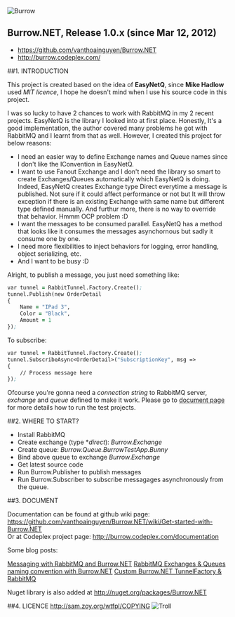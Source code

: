 ![Burrow](http://i43.tinypic.com/66bsw7.png)

Burrow.NET, Release 1.0.x (since Mar 12, 2012)
-----------------------------------------------------------------------
* https://github.com/vanthoainguyen/Burrow.NET    
* http://burrow.codeplex.com/


##1. INTRODUCTION

This project is created based on the idea of **EasyNetQ**, since **Mike Hadlow** used _MIT licence_, I hope he doesn't mind when I use his source code in this project.

I was so lucky to have 2 chances to work with RabbitMQ in my 2 recent projects. EasyNetQ is the library I looked into at first place. Honestly, It's a good implementation, the author covered many problems he got with RabbitMQ and I learnt from that as well. However, I created this project for below reasons:

* I need an easier way to define Exchange names and Queue names since I don't like the IConvention in EasyNetQ.
* I want to use Fanout Exchange and I don't need the library so smart to create Exchanges/Queues automatically which EasyNetQ is doing. Indeed, EasyNetQ creates Exchange type Direct everytime a message is published. Not sure if it could affect performance or not but It will throw exception if there is an existing Exchange with same name but different type defined manually. And furthur more, there is no way to override that behavior. Hmmm OCP problem :D
* I want the messages to be consumed parallel. EasyNetQ has a method that looks like it consumes the messages asynchornous but sadly it consume one by one.
* I need more flexibilities to inject behaviors for logging, error handling, object serializing, etc.
* And I want to be busy :D

Alright, to publish a message, you just need something like:

```clj
var tunnel = RabbitTunnel.Factory.Create();
tunnel.Publish(new OrderDetail
{	
    Name = "IPad 3",
    Color = "Black",
    Amount = 1	
});
```

To subscribe:

```clj
var tunnel = RabbitTunnel.Factory.Create();
tunnel.SubscribeAsync<OrderDetail>("SubscriptionKey", msg =>
{
    // Process message here
});
```

Ofcourse you're gonna need a _connection string_ to RabbitMQ server, _exchange_ and _queue_ defined to make it work. Please go to [document page](https://github.com/vanthoainguyen/Burrow.NET/wiki/Get-started-with-Burrow.NET) for more details how to run the test projects.

##2. WHERE TO START?

- Install RabbitMQ
- Create exchange (type **direct*): _Burrow.Exchange_
- Create queue: _Burrow.Queue.BurrowTestApp.Bunny_
- Bind above queue to exchange _Burrow.Exchange_
- Get latest source code
- Run Burrow.Publisher to publish messages
- Run Burrow.Subscriber to subscribe messagages asynchronously from the queue.

##3. DOCUMENT

Documentation can be found at github wiki page: https://github.com/vanthoainguyen/Burrow.NET/wiki/Get-started-with-Burrow.NET    
Or at Codeplex project page: http://burrow.codeplex.com/documentation

Some blog posts:

[Messaging with RabbitMQ and Burrow.NET](http://thoai-nguyen.blogspot.com.au/2012/05/messaging-rabbitmq-and-burrownet.html)
[RabbitMQ Exchanges & Queues naming convention with Burrow.NET](http://thoai-nguyen.blogspot.com.au/2012/05/rabbitmq-exchange-queue-name-convention.html)
[Custom Burrow.NET TunnelFactory & RabbitMQ](http://thoai-nguyen.blogspot.com.au/2012/06/custom-burrownet-tunnelfactory-rabbitmq.html)





Nuget library is also added at http://nuget.org/packages/Burrow.NET

##4. LICENCE
http://sam.zoy.org/wtfpl/COPYING 
![Troll](http://i40.tinypic.com/2m4vl2x.jpg) 
